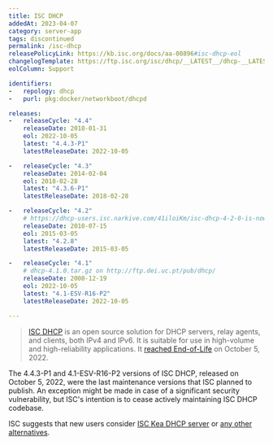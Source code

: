 ```yaml
---
title: ISC DHCP
addedAt: 2023-04-07
category: server-app
tags: discontinued
permalink: /isc-dhcp
releasePolicyLink: https://kb.isc.org/docs/aa-00896#isc-dhcp-eol
changelogTemplate: https://ftp.isc.org/isc/dhcp/__LATEST__/dhcp-__LATEST__-RELNOTES
eolColumn: Support

identifiers:
-   repology: dhcp
-   purl: pkg:docker/networkboot/dhcpd

releases:
-   releaseCycle: "4.4"
    releaseDate: 2018-01-31
    eol: 2022-10-05
    latest: "4.4.3-P1"
    latestReleaseDate: 2022-10-05

-   releaseCycle: "4.3"
    releaseDate: 2014-02-04
    eol: 2018-02-28
    latest: "4.3.6-P1"
    latestReleaseDate: 2018-02-28

-   releaseCycle: "4.2"
    # https://dhcp-users.isc.narkive.com/41iloiKm/isc-dhcp-4-2-0-is-now-available
    releaseDate: 2010-07-15
    eol: 2015-03-05
    latest: "4.2.8"
    latestReleaseDate: 2015-03-05

-   releaseCycle: "4.1"
    # dhcp-4.1.0.tar.gz on http://ftp.dei.uc.pt/pub/dhcp/
    releaseDate: 2008-12-19
    eol: 2022-10-05
    latest: "4.1-ESV-R16-P2"
    latestReleaseDate: 2022-10-05

---
```


> [ISC DHCP](https://www.isc.org/dhcp/) is an open source solution for DHCP servers, relay agents,
> and clients, both IPv4 and IPv6. It is suitable for use in high-volume and high-reliability
> applications. It [reached End-of-Life](https://www.isc.org/blogs/isc-dhcp-eol/) on October 5, 2022.

The 4.4.3-P1 and 4.1-ESV-R16-P2 versions of ISC DHCP, released on October 5, 2022, were the last
maintenance versions that ISC planned to publish. An exception might be made in case of a
significant security vulnerability, but ISC's intention is to cease actively maintaining ISC DHCP
codebase.

ISC suggests that new users consider [ISC Kea DHCP server](https://www.isc.org/kea/) or [any other
alternatives](https://en.wikipedia.org/wiki/Comparison_of_DHCP_server_software).
